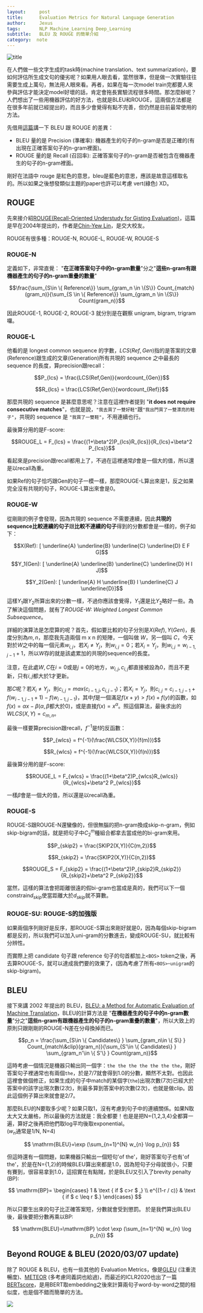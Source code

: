 ```yaml
---
layout:     post
title:      Evaluation Metrics for Natural Language Generation
author:     Jexus
tags: 		NLP Machine_Learning Deep_Learning
subtitle:   BLEU 及 ROUGE 的簡單介紹
category:  note
---
```


![title](http://upload.art.ifeng.com/2018/0408/1523156237505.jpg)

在人們做一些文字生成的task時(machine translation、text summarization)，要如何評估所生成文句的優劣呢？如果用人眼去看，當然很準，但是做一次實驗往往需要生成上萬句，無法用人眼來看。再者，如果在每一次model train完都要人來參與評估才能決定model好壞的話，肯定會拖長實驗流程很多時間。那怎麼辦呢？人們想出了一些用機器評估的好方法，也就是BLEU和ROUGE，這兩個方法都是在很多年前就已經提出的，而且多少會覺得有點不完善，但仍然是目前最常使用的方法。

先借用[這篇](https://stackoverflow.com/questions/38045290/text-summarization-evaluation-bleu-vs-rouge)講一下 BLEU 跟 ROUGE 的差異：

- BLEU 量的是 Precision (準確率): 機器產生的句子的n-gram是否是正確的(有出現在正確答案句子的n-gram裡面)。
- ROUGE 量的是 Recall (召回率): 正確答案句子的n-gram是否被包含在機器產生的句子的n-gram裡面。

剛好在法語中 rouge 是紅色的意思，bleu是藍色的意思，應該是故意這樣取名的。所以如果之後想發類似主題的paper也許可以考慮 vert(綠色) XD。


## ROUGE

先來接介紹[ROUGE(Recall-Oriented Understudy for Gisting Evaluation)](http://www.aclweb.org/anthology/W04-1013)，這篇是早在2004年提出的，作者是[Chin-Yew Lin](https://www.microsoft.com/en-us/research/people/cyl/)，是交大校友。

ROUGE有很多種：ROUGE-N, ROUGE-L, ROUGE-W, ROUGE-S

### ROUGE-N

定義如下，非常直覺：
"**在正確答案句子中的n-gram數量**"分之"**這些n-gram有跟機器產生的句子的n-gram重疊的數量**"  

<!-- $$\frac{\sum_{S\in \{ Reference\}} \sum_{gram_n \in \{S\}} Count_{match}(gram_n)}{\sum_{S \in \{ Reference\}} \sum_{gram_n \in \{S\}} Count(gram_n)}$$ -->

<center>
$$\frac{\sum_{S\in \{ Reference\}} \sum_{gram_n \in \{S\}} Count_{match}(gram_n)}{\sum_{S \in \{ Reference\}} \sum_{gram_n \in \{S\}} Count(gram_n)}$$
</center>

因此ROUGE-1, ROUGE-2, ROUGE-3 就分別是在觀察 unigram, bigram, trigram 囉。

### ROUGE-L

他看的是 longest common sequence 的字數，$LCS(Ref,Gen)$指的是答案的文章(Reference)跟生成的文章(Generation)所有共現的 sequence 之中最長的 sequence 的長度，算precision跟recall：

<center>
$$P_{lcs} = \frac{LCS(Ref,Gen)}{wordcount_{Gen}}$$

$$R_{lcs} = \frac{LCS(Ref,Gen)}{wordcount_{Ref}}$$
</center>

那麼共現的 sequence 是甚麼意思呢？注意在這裡作者提到 "**it does not require consecutive matches**"，也就是說，`"我去買了一雙好鞋"`跟`"我出門買了一雙漂亮的鞋子"`，共現的 sequence 是 `"我買了一雙鞋"`，不用連續也行。

最後算分用的是F-score:

<center>
$$ROUGE_L = F_{lcs} = \frac{(1+\beta^2)P_{lcs}R_{lcs}}{R_{lcs}+\beta^2 P_{lcs}}$$
</center>

看起來是precision跟recall都用上了，不過在這裡通常$\beta$會是一個大的值，所以還是以recall為重。

如果Ref的句子恰巧跟Gen的句子一模一樣，那麼ROUGE-L算出來是1，反之如果完全沒有共現的句子，ROUGE-L算出來會是0。

### ROUGE-W

從剛剛的例子會發現，因為共現的 sequence 不需要連續，因此**共現的sequence比較連續的句子**跟**比較不連續的句子**得到的分數都會是一樣的，例子如下：

<center>
$$X(Ref): [ \underline{A} \underline{B} \underline{C} \underline{D} E F G]$$

$$Y_1(Gen): [ \underline{A} \underline{B} \underline{C} \underline{D} H I J]$$

$$Y_2(Gen): [ \underline{A} H \underline{B} I \underline{C} J \underline{D}]$$
</center>

這樣$Y_1$跟$Y_2$所算出來的分數一樣，不過你應該會覺得，$Y_1$還是比$Y_2$略好一些。為了解決這個問題，就有了*ROUGE-W: Weighted Longest Common Subsequence*。

詳細的演算法是怎麼算的呢？首先，假如要比較的句子分別是$X(Ref), Y(Gen)$，長度分別為$m, n$，那麼我先造兩個 m x n 的矩陣，一個叫做 $W$，另一個叫 $C$，今天對於$W$之中的每一個元素$w_{i,j}$，若$X_i \neq Y_j$，則$w_{i,j}=0$；若$X_i = Y_j$，則$w_{i,j}=w_{i-1,j-1}+1$，所以$W$存的就是該處累加的共現的sequence的長度。

注意，在此處$W, C$在$i=0$或是$j=0$的地方，$w_{i,j}, c_{i, j}$都直接被設為0，而且不更新，只有$i, j$都大於$1$才更新。

那$C$呢？若$X_i \neq Y_j$，則$c_{i,j} = max(c_{i-1,j}, c_{i,j-1})$；若$X_i = Y_j$，則$c_{i,j}=c_{i-1,j-1}+f(w_{i-1,j-1}+1)-f(w_{i-1,j-1})$，其中$f$是一個滿足$f(x+y) > f(x) + f(y)$的函數，如$f(x) = \alpha x-\beta$($\alpha, \beta$都大於0)，或是直接$f(x)=x^\alpha$。照這個算法，最後求出的$WLCS(X,Y)=c_{m,n}$。

最後一樣要算precision跟recall，$f^{-1}$是f的反函數：

<center>
$$P_{wlcs} = f^{-1}(\frac{WLCS(X,Y)}{f(m)})$$

$$R_{wlcs} = f^{-1}(\frac{WLCS(X,Y)}{f(n)})$$
</center>

最後算分用的是F-score:

<center>
$$ROUGE_L = F_{wlcs} = \frac{(1+\beta^2)P_{wlcs}R_{wlcs}}{R_{wlcs}+\beta^2 P_{wlcs}}$$
</center>

一樣$\beta$會是一個大的值，所以還是以recall為重。

### ROUGE-S
ROUGE-S跟ROUGE-N還蠻像的，但很無腦的把n-gram換成skip-n-gram，例如skip-bigram的話，就是把句子中$C ^m _2$種組合都拿去當成他的bi-gram來用。

<center>
$$P_{skip2} = \frac{SKIP2(X,Y)}{C(m,2)}$$

$$R_{skip2} = \frac{SKIP2(X,Y)}{C(n,2)}$$

$$ROUGE_S = F_{skip2} = \frac{(1+\beta^2)P_{skip2}R_{skip2}}{R_{skip2}+\beta^2 P_{skip2}}$$
</center>

當然，這樣的算法會把距離很遠的假bi-gram也當成是真的，我們可以下一個constrain$d_{skip}$使當距離大於$d_{skip}$就不算數。

### ROUGE-SU: ROUGE-S的加強版
如果兩個序列剛好是反序，那ROUGE-S算出來剛好就是0，因為每個skip-bigram都是反的，所以我們可以加入uni-gram的分數進去，變成ROUGE-SU，就比較有分辨性。

而實際上把 candidate 句子跟 reference 句子的句首都加上`<BOS>` token之後，再去算ROUGE-S，就可以達成我們要的效果了，(因為考慮了所有`<BOS>`-`unigram`的skip-bigram)。

## BLEU

接下來講 2002 年提出的 BLEU，[BLEU: a Method for Automatic Evaluation of Machine Translation](https://www.aclweb.org/anthology/P02-1040.pdf)，BLEU的計算方法是 "**在機器產生的句子中的n-gram數量**"分之"**這些n-gram有跟機器產生的句子的n-gram重疊的數量**"，所以大致上的原則只跟剛剛的ROUGE-N差在分母換掉而已。

<center>
$$p_n = \frac{\sum_{S\in \{ Candidates\} } \sum_{gram_n\in \{ S\} } Count_{match\&clip}(gram_n)}{\sum_{S'\in \{ Candidates\} } \sum_{gram_n'\in \{ S'\} } Count(gram_n)}$$
</center>

這時考慮一個情況是機器只輸出同一個字：`the the the the the the the`，剛好答案句子裡通常也有兩個`the`，於是7/7就會得到1.0的分數，顯然不太對。也因此這裡會做個修正，如果生成的句子中match的某個字(`the`)出現次數(7次)已經大於答案中的該字出現次數(2次)，則最多算到答案中的次數(2次)，也就是做clip。因此這個例子算出來就會是2/7。

那麼BLEU的N要取多少呢？如果只取1，沒有考慮到句子中的連續關係。如果N取太大又太嚴格，所以最後的方法就是：我全都要！也是是把N={1,2,3,4}全都算一遍，算好之後再把他們取log平均後取exponential。  
($w_n$通常是1/N, N=4)

<center>
$$
\mathrm{BLEU}=\exp (\sum_{n=1}^{N} w_{n} \log p_{n})
$$
</center>

但這時還有一個問題，如果機器只輸出一個短句'of the'，剛好答案句子也有'of the'，於是在N={1,2}的時候BLEU算出來都是1.0，因為短句子分母就很小，只要有賽到，很容易拿到1.0，這招實在有點賊，於是BLEU又引入了brevity penalty (BP):

<center>
$$
\mathrm{BP}=
\begin{cases}
1 & \text { if $ c>r $ ,} \\
e^{(1-r / c)} & \text { if $ c \leq r $.}
\end{cases}
$$
</center>


所以只要生出來的句子比正確答案短，分數就會受到懲罰。
於是我們算出BLEU後，最後要把分數再乘以BP:

<center>
$$
\mathrm{BLEU}=\mathrm{BP} \cdot \exp (\sum_{n=1}^{N} w_{n} \log p_{n})
$$
</center>

## Beyond ROUGE & BLEU (2020/03/07 update)
除了 ROUGE & BLEU，也有一些其他的 Evaluation Metrics，像是[GLEU](https://www.aclweb.org/anthology/P07-1044/) (注重流暢度)、[METEOR](https://www.aclweb.org/anthology/W05-0909/) (多考慮同義詞也給過)，而最近的ICLR2020也出了一篇 [BERTscore](https://arxiv.org/abs/1904.09675)，是用BERT取embedding之後來計算兩句子word-by-word之間的相似度，也是個不錯而簡單的方法。

![](https://github.com/Tiiiger/bert_score/raw/master/bert_score.png)
